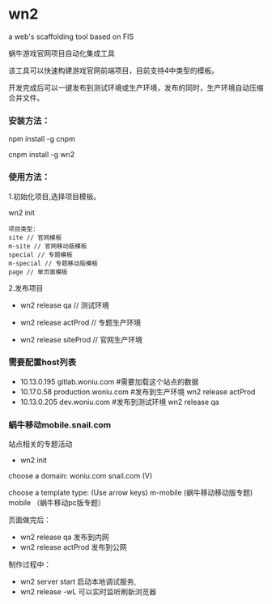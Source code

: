 # wn2
a web's scaffolding tool based on FIS

蜗牛游戏官网项目自动化集成工具


该工具可以快速构建游戏官网前端项目，目前支持4中类型的模板。

开发完成后可以一键发布到测试环境或生产环境，发布的同时，生产环境自动压缩合并文件。


### 安装方法：

npm install -g cnpm

cnpm install -g wn2


### 使用方法：


1.初始化项目,选择项目模板。

wn2 init 


	项目类型:
	site // 官网模板
	m-site // 官网移动版模板
	special // 专题模板
	m-special // 专题移动版模板
	page // 单页面模板


2.发布项目

- wn2 release qa // 测试环境

- wn2 release actProd // 专题生产环境

- wn2 release siteProd // 官网生产环境

### 需要配置host列表

- 10.13.0.195 gitlab.woniu.com #需要加载这个站点的数据
- 10.17.0.58  production.woniu.com  #发布到生产环境 wn2 release actProd 
- 10.13.0.205 dev.woniu.com  #发布到测试环境 wn2 release  qa

### 蜗牛移动mobile.snail.com

站点相关的专题活动

- wn2 init

choose a domain:
   woniu.com
   snail.com (V)

 choose a template type: (Use arrow keys)
 m-mobile (蜗牛移动移动版专题)
 mobile （蜗牛移动pc版专题）



页面做完后：

- wn2 release qa 发布到内网
- wn2 release actProd 发布到公网

制作过程中：

- wn2 server start 启动本地调试服务,
- wn2 release -wL 可以实时监听刷新浏览器